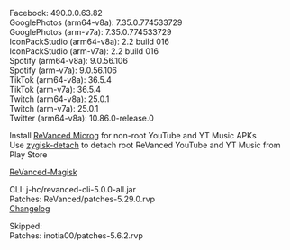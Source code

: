 Facebook: 490.0.0.63.82  
GooglePhotos (arm64-v8a): 7.35.0.774533729  
GooglePhotos (arm-v7a): 7.35.0.774533729  
IconPackStudio (arm64-v8a): 2.2 build 016  
IconPackStudio (arm-v7a): 2.2 build 016  
Spotify (arm64-v8a): 9.0.56.106  
Spotify (arm-v7a): 9.0.56.106  
TikTok (arm64-v8a): 36.5.4  
TikTok (arm-v7a): 36.5.4  
Twitch (arm64-v8a): 25.0.1  
Twitch (arm-v7a): 25.0.1  
Twitter (arm64-v8a): 10.86.0-release.0  

Install [ReVanced Microg](https://github.com/ReVanced/GmsCore/releases) for non-root YouTube and YT Music APKs  
Use [zygisk-detach](https://github.com/j-hc/zygisk-detach) to detach root ReVanced YouTube and YT Music from Play Store  

[ReVanced-Magisk](https://github.com/kingsmanvn1x32/ReVanced-Magisk)
  
CLI: j-hc/revanced-cli-5.0.0-all.jar  
Patches: ReVanced/patches-5.29.0.rvp  
[Changelog](https://github.com/ReVanced/revanced-patches/releases/tag/v5.29.0)  

Skipped:  
Patches: inotia00/patches-5.6.2.rvp          
